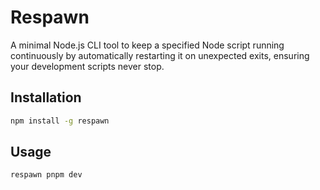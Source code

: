 # Respawn

A minimal Node.js CLI tool to keep a specified Node script running continuously by automatically restarting it on unexpected exits, ensuring your development scripts never stop.

## Installation

```bash
npm install -g respawn
```

## Usage

```bash
respawn pnpm dev
```
